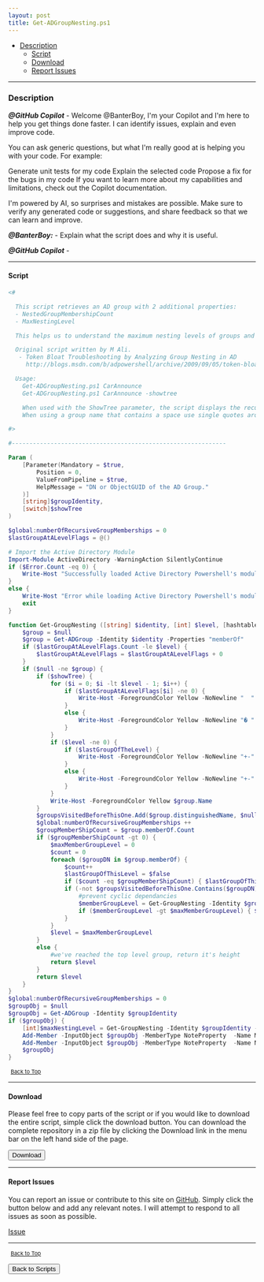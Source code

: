 ```yaml
---
layout: post
title: Get-ADGroupNesting.ps1
---
```


- [Description](#description)
  - [Script](#script)
  - [Download](#download)
  - [Report Issues](#report-issues)

---

### Description

**_@GitHub Copilot_** - Welcome @BanterBoy, I'm your Copilot and I'm here to help you get things done faster. I can identify issues, explain and even improve code.

You can ask generic questions, but what I'm really good at is helping you with your code. For example:

Generate unit tests for my code
Explain the selected code
Propose a fix for the bugs in my code
If you want to learn more about my capabilities and limitations, check out the Copilot documentation.

I'm powered by AI, so surprises and mistakes are possible. Make sure to verify any generated code or suggestions, and share feedback so that we can learn and improve.

**_@BanterBoy:_** - Explain what the script does and why it is useful.

**_@GitHub Copilot_** -

---

#### Script

```powershell
<#

  This script retrieves an AD group with 2 additional properties:
  - NestedGroupMembershipCount
  - MaxNestingLevel

  This helps us to understand the maximum nesting levels of groups and the recursive group membership count.

  Original script written by M Ali.
   - Token Bloat Troubleshooting by Analyzing Group Nesting in AD
     http://blogs.msdn.com/b/adpowershell/archive/2009/09/05/token-bloat-troubleshooting-by-analyzing-group-nesting-in-ad.aspx

  Usage:
    Get-ADGroupNesting.ps1 CarAnnounce
    Get-ADGroupNesting.ps1 CarAnnounce -showtree

    When used with the ShowTree parameter, the script displays the recursive group membership tree along with emitting the ADGroup object.
    When using a group name that contains a space use single quotes around the name.

#>

#-------------------------------------------------------------

Param (
    [Parameter(Mandatory = $true,
        Position = 0,
        ValueFromPipeline = $true,
        HelpMessage = "DN or ObjectGUID of the AD Group."
    )]
    [string]$groupIdentity,
    [switch]$showTree
)

$global:numberOfRecursiveGroupMemberships = 0
$lastGroupAtALevelFlags = @()

# Import the Active Directory Module
Import-Module ActiveDirectory -WarningAction SilentlyContinue
if ($Error.Count -eq 0) {
    Write-Host "Successfully loaded Active Directory Powershell's module" -ForeGroundColor Green
}
else {
    Write-Host "Error while loading Active Directory Powershell's module : $Error" -ForeGroundColor Red
    exit
}

function Get-GroupNesting ([string] $identity, [int] $level, [hashtable] $groupsVisitedBeforeThisOne, [bool] $lastGroupOfTheLevel) {
    $group = $null
    $group = Get-ADGroup -Identity $identity -Properties "memberOf"
    if ($lastGroupAtALevelFlags.Count -le $level) {
        $lastGroupAtALevelFlags = $lastGroupAtALevelFlags + 0
    }
    if ($null -ne $group) {
        if ($showTree) {
            for ($i = 0; $i -lt $level - 1; $i++) {
                if ($lastGroupAtALevelFlags[$i] -ne 0) {
                    Write-Host -ForegroundColor Yellow -NoNewline "  "
                }
                else {
                    Write-Host -ForegroundColor Yellow -NoNewline "� "
                }
            }
            if ($level -ne 0) {
                if ($lastGroupOfTheLevel) {
                    Write-Host -ForegroundColor Yellow -NoNewline "+-"
                }
                else {
                    Write-Host -ForegroundColor Yellow -NoNewline "+-"
                }
            }
            Write-Host -ForegroundColor Yellow $group.Name
        }
        $groupsVisitedBeforeThisOne.Add($group.distinguishedName, $null)
        $global:numberOfRecursiveGroupMemberships ++
        $groupMemberShipCount = $group.memberOf.Count
        if ($groupMemberShipCount -gt 0) {
            $maxMemberGroupLevel = 0
            $count = 0
            foreach ($groupDN in $group.memberOf) {
                $count++
                $lastGroupOfThisLevel = $false
                if ($count -eq $groupMemberShipCount) { $lastGroupOfThisLevel = $true; $lastGroupAtALevelFlags[$level] = 1 }
                if (-not $groupsVisitedBeforeThisOne.Contains($groupDN)) {
                    #prevent cyclic dependancies
                    $memberGroupLevel = Get-GroupNesting -Identity $groupDN -Level $($level + 1) -GroupsVisitedBeforeThisOne $groupsVisitedBeforeThisOne -lastGroupOfTheLevel $lastGroupOfThisLevel
                    if ($memberGroupLevel -gt $maxMemberGroupLevel) { $maxMemberGroupLevel = $memberGroupLevel }
                }
            }
            $level = $maxMemberGroupLevel
        }
        else {
            #we've reached the top level group, return it's height
            return $level
        }
        return $level
    }
}
$global:numberOfRecursiveGroupMemberships = 0
$groupObj = $null
$groupObj = Get-ADGroup -Identity $groupIdentity
if ($groupObj) {
    [int]$maxNestingLevel = Get-GroupNesting -Identity $groupIdentity -Level 0 -GroupsVisitedBeforeThisOne @{} -lastGroupOfTheLevel $false
    Add-Member -InputObject $groupObj -MemberType NoteProperty  -Name MaxNestingLevel -Value $maxNestingLevel -Force
    Add-Member -InputObject $groupObj -MemberType NoteProperty  -Name NestedGroupMembershipCount -Value $($global:numberOfRecursiveGroupMemberships - 1) -Force
    $groupObj
}
```

<span style="font-size:11px;"><a href="#"><i class="fas fa-caret-up" aria-hidden="true" style="color: white; margin-right:5px;"></i>Back to Top</a></span>

---

#### Download

Please feel free to copy parts of the script or if you would like to download the entire script, simple click the download button. You can download the complete repository in a zip file by clicking the Download link in the menu bar on the left hand side of the page.

<button class="btn" type="submit" onclick="window.open('/PowerShell/scripts/activeDirectory/Get-ADGroupNesting.ps1')">
    <i class="fa fa-cloud-download-alt">
    </i>
        Download
</button>

---

#### Report Issues

You can report an issue or contribute to this site on <a href="https://github.com/BanterBoy/scripts-blog/issues">GitHub</a>. Simply click the button below and add any relevant notes. I will attempt to respond to all issues as soon as possible.

<!-- Place this tag where you want the button to render. -->

<a class="github-button" href="https://github.com/BanterBoy/scripts-blog/issues/new?title=Get-ADGroupNesting.ps1&body=There is a problem with this function. Please find details below." data-show-count="true" aria-label="Issue BanterBoy/scripts-blog on GitHub">Issue</a>

---

<span style="font-size:11px;"><a href="#"><i class="fas fa-caret-up" aria-hidden="true" style="color: white; margin-right:5px;"></i>Back to Top</a></span>

<a href="/menu/_pages/scripts.html">
    <button class="btn">
        <i class='fas fa-reply'>
        </i>
            Back to Scripts
    </button>
</a>

[1]: http://ecotrust-canada.github.io/markdown-toc
[2]: https://github.com/googlearchive/code-prettify
